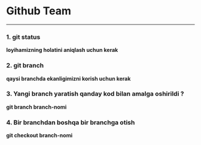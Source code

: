 # Github Team

---

### 1. git status

**loyihamizning holatini aniqlash uchun kerak**

### 2. git branch

**qaysi branchda ekanligimizni korish uchun kerak**

### 3. Yangi branch yaratish qanday kod bilan amalga oshirildi ?

**git branch branch-nomi**

### 4. Bir branchdan boshqa bir branchga otish

**git checkout branch-nomi**
